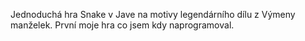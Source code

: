 Jednoduchá hra Snake v Jave na motivy legendárního dílu z Výmeny manželek. První moje hra co jsem kdy naprogramoval.
